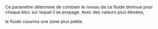 Ce paramètre détermine de combien le niveau de ce fluide diminue pour chaque bloc sur lequel il se propage. Avec des valeurs plus élevées,

le fluide couvrira une zone plus petite.